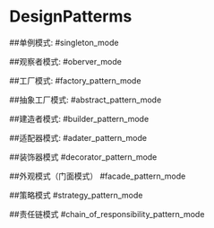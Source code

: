 # DesignPatterms

##单例模式:
 #singleton_mode
 
##观察者模式:
#oberver_mode

##工厂模式:
#factory_pattern_mode

##抽象工厂模式:
#abstract_pattern_mode

##建造者模式:
#builder_pattern_mode

##适配器模式:
#adater_pattern_mode

##装饰器模式
#decorator_pattern_mode

##外观模式（门面模式）
#facade_pattern_mode

##策略模式
#strategy_pattern_mode

##责任链模式
#chain_of_responsibility_pattern_mode
